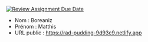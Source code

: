 [![Review Assignment Due Date](https://classroom.github.com/assets/deadline-readme-button-24ddc0f5d75046c5622901739e7c5dd533143b0c8e959d652212380cedb1ea36.svg)](https://classroom.github.com/a/ismyVXjU)
- Nom : Boreaniz
- Prénom : Matthis
- URL public : https://rad-pudding-9d93c9.netlify.app 

